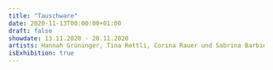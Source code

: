 ```yaml
---
title: "Tauschware"
date: 2020-11-13T00:00:00+01:00
draft: false
showdate: 13.11.2020 - 20.11.2020
artists: Hannah Grüninger, Tina Rettli, Corina Rauer und Sabrina Barbieri
isExhibition: true
---
```


